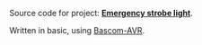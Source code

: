 Source code for project: **[Emergency strobe light](https://www.uctrl.net/projects/95/avr/emergency-strobe-light)**.

Written in basic, using [Bascom-AVR](http://www.mcselec.com/).
